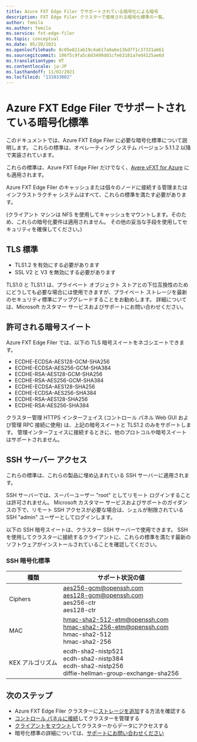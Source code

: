 ```yaml
---
title: Azure FXT Edge Filer でサポートされている暗号化による暗号
description: FXT Edge Filer クラスターで使用される暗号化標準の一覧。
author: femila
ms.author: femila
ms.service: fxt-edge-filer
ms.topic: conceptual
ms.date: 05/20/2021
ms.openlocfilehash: 0c05e821ab19c4a617a8a6e13bd7f1c37331a661
ms.sourcegitcommit: 106f5c9fa5c6d3498dd1cfe63181a7ed4125ae6d
ms.translationtype: HT
ms.contentlocale: ja-JP
ms.lasthandoff: 11/02/2021
ms.locfileid: "131033002"
---
```

# <a name="supported-encryption-standards-for-azure-fxt-edge-filer"></a>Azure FXT Edge Filer でサポートされている暗号化標準

このドキュメントでは、Azure FXT Edge Filer に必要な暗号化標準について説明します。 これらの標準は、オペレーティング システム バージョン 5.1.1.2 以降で実装されています。

これらの標準は、Azure FXT Edge Filer だけでなく、[Avere vFXT for Azure](../avere-vfxt/index.yml) にも適用されます。

Azure FXT Edge Filer のキャッシュまたは個々のノードに接続する管理またはインフラストラクチャ システムはすべて、これらの標準を満たす必要があります。

(クライアント マシンは NFS を使用してキャッシュをマウントします。そのため、これらの暗号化要件は適用されません。 その他の妥当な手段を使用してセキュリティを確保してください。)

## <a name="tls-standard"></a>TLS 標準

* TLS1.2 を有効にする必要があります
* SSL V2 と V3 を無効にする必要があります

TLS1.0 と TLS1.1 は、プライベート オブジェクト ストアとの下位互換性のためにどうしても必要な場合には使用できますが、プライベート ストレージを最新のセキュリティ標準にアップグレードすることをお勧めします。 詳細については、Microsoft カスタマー サービスおよびサポートにお問い合わせください。

## <a name="permitted-cipher-suites"></a>許可される暗号スイート

Azure FXT Edge Filer では、以下の TLS 暗号スイートをネゴシエートできます。

* ECDHE-ECDSA-AES128-GCM-SHA256
* ECDHE-ECDSA-AES256-GCM-SHA384
* ECDHE-RSA-AES128-GCM-SHA256
* ECDHE-RSA-AES256-GCM-SHA384
* ECDHE-ECDSA-AES128-SHA256
* ECDHE-ECDSA-AES256-SHA384
* ECDHE-RSA-AES128-SHA256
* ECDHE-RSA-AES256-SHA384

クラスター管理 HTTPS インターフェイス (コントロール パネル Web GUI および管理 RPC 接続に使用) は、上記の暗号スイートと TLS1.2 のみをサポートします。 管理インターフェイスに接続するときに、他のプロトコルや暗号スイートはサポートされません。

## <a name="ssh-server-access"></a>SSH サーバー アクセス

これらの標準は、これらの製品に埋め込まれている SSH サーバーに適用されます。

SSH サーバーでは、スーパーユーザー "root" としてリモート ログインすることは許可されません。 Microsoft カスタマー サービスおよびサポートのガイダンスの下で、リモート SSH アクセスが必要な場合は、シェルが制限されている SSH "admin" ユーザーとしてログインします。

以下の SSH 暗号スイートは、クラスター SSH サーバーで使用できます。 SSH を使用してクラスターに接続するクライアントに、これらの標準を満たす最新のソフトウェアがインストールされていることを確認してください。

### <a name="ssh-encryption-standards"></a>SSH 暗号化標準

| 種類 | サポート状況の値 |
|--|--|
| Ciphers | aes256-gcm@openssh.com</br> aes128-gcm@openssh.com</br> aes256-ctr</br> aes128-ctr |
| MAC | hmac-sha2-512-etm@openssh.com</br> hmac-sha2-256-etm@openssh.com</br> hmac-sha2-512</br> hmac-sha2-256 |
| KEX アルゴリズム | ecdh-sha2-nistp521</br> ecdh-sha2-nistp384</br> ecdh-sha2-nistp256</br> diffie-hellman-group-exchange-sha256 |

## <a name="next-steps"></a>次のステップ

* Azure FXT Edge Filer クラスターに[ストレージを追加](add-storage.md)する方法を確認する
* [コントロール パネルに接続](cluster-create.md#open-the-settings-pages)してクラスターを管理する
* [クライアントをマウント](mount-clients.md)してクラスターからデータにアクセスする
* 暗号化標準の詳細については、[サポートにお問い合わせください](support-ticket.md)
